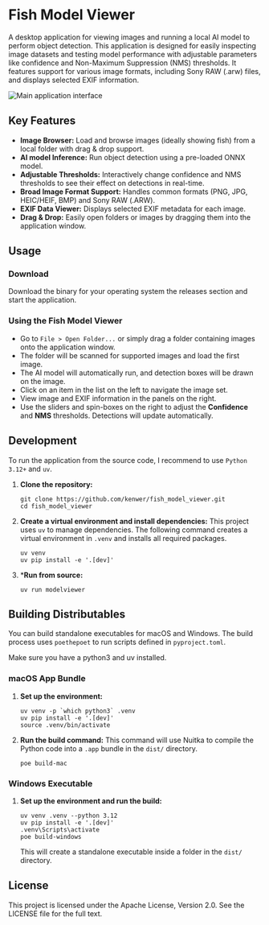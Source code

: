 # Fish Model Viewer

A desktop application for viewing images and running a local AI model to perform object detection. This application is designed for easily inspecting image datasets and testing model performance with adjustable parameters like confidence and Non-Maximum Suppression (NMS) thresholds. It features support for various image formats, including Sony RAW (.arw) files, and displays selected EXIF information.

![Main application interface](FishModelViewer-0.1.3.jpg)


## Key Features

*   **Image Browser:** Load and browse images (ideally showing fish) from a local folder with drag & drop support.
*   **AI model Inference:** Run object detection using a pre-loaded ONNX model.
*   **Adjustable Thresholds:** Interactively change confidence and NMS thresholds to see their effect on detections in real-time.
*   **Broad Image Format Support:** Handles common formats (PNG, JPG, HEIC/HEIF, BMP) and Sony RAW (.ARW).
*   **EXIF Data Viewer:** Displays selected EXIF metadata for each image.
*   **Drag & Drop:** Easily open folders or images by dragging them into the application window.


## Usage

### Download

Download the binary for your operating system the releases section and start the application.

### Using the Fish Model Viewer
*   Go to `File > Open Folder...` or simply drag a folder containing images onto the application window.
*   The folder will be scanned for supported images and load the first image.
*   The AI model will automatically run, and detection boxes will be drawn on the image.
*   Click on an item in the list on the left to navigate the image set.
*   View image and EXIF information in the panels on the right.
*   Use the sliders and spin-boxes on the right to adjust the **Confidence** and **NMS** thresholds. Detections will update automatically.


## Development

To run the application from the source code, I recommend to use `Python 3.12+` and `uv`.

1.  **Clone the repository:**
    ```shell
    git clone https://github.com/kenwer/fish_model_viewer.git
    cd fish_model_viewer
    ```

2.  **Create a virtual environment and install dependencies:**
    This project uses `uv` to manage dependencies. The following command creates a virtual environment in `.venv` and installs all required packages.

    ```shell
    uv venv
    uv pip install -e '.[dev]'
    ```

3. ***Run from source:**
    ```shell
    uv run modelviewer
    ```


## Building Distributables

You can build standalone executables for macOS and Windows. The build process uses `poethepoet` to run scripts defined in `pyproject.toml`.

Make sure you have a python3 and uv installed.

### macOS App Bundle

1.  **Set up the environment:**
    ```shell
    uv venv -p `which python3` .venv
    uv pip install -e '.[dev]'
    source .venv/bin/activate
    ```

2.  **Run the build command:**
    This command will use Nuitka to compile the Python code into a `.app` bundle in the `dist/` directory.
    ```shell
    poe build-mac
    ```

### Windows Executable

1.  **Set up the environment and run the build:**
    ```shell
    uv venv .venv --python 3.12
    uv pip install -e '.[dev]'
    .venv\Scripts\activate
    poe build-windows
    ```
    This will create a standalone executable inside a folder in the `dist/` directory.


## License

This project is licensed under the Apache License, Version 2.0. See the LICENSE file for the full text.

